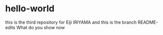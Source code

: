 # hello-world
this is the third repository for Eiji IRIYAMA
and this is the branch README-edits
What do you show now   
